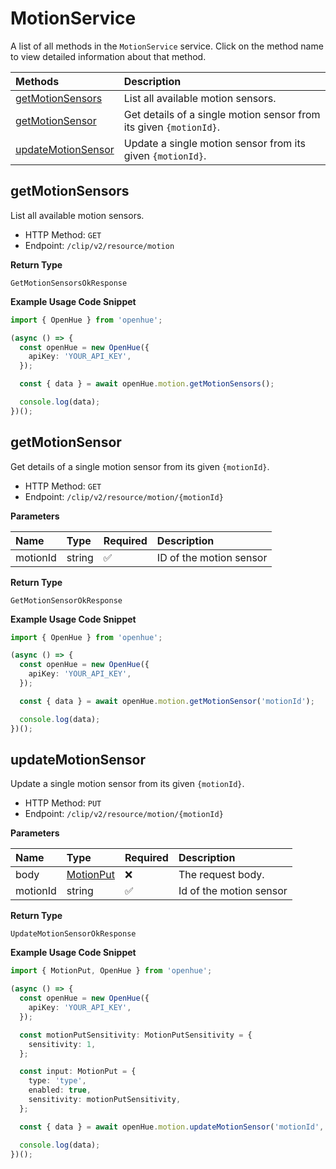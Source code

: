 # MotionService

A list of all methods in the `MotionService` service. Click on the method name to view detailed information about that method.

| Methods                                   | Description                                                        |
| :---------------------------------------- | :----------------------------------------------------------------- |
| [getMotionSensors](#getmotionsensors)     | List all available motion sensors.                                 |
| [getMotionSensor](#getmotionsensor)       | Get details of a single motion sensor from its given `{motionId}`. |
| [updateMotionSensor](#updatemotionsensor) | Update a single motion sensor from its given `{motionId}`.         |

## getMotionSensors

List all available motion sensors.

- HTTP Method: `GET`
- Endpoint: `/clip/v2/resource/motion`

**Return Type**

`GetMotionSensorsOkResponse`

**Example Usage Code Snippet**

```typescript
import { OpenHue } from 'openhue';

(async () => {
  const openHue = new OpenHue({
    apiKey: 'YOUR_API_KEY',
  });

  const { data } = await openHue.motion.getMotionSensors();

  console.log(data);
})();
```

## getMotionSensor

Get details of a single motion sensor from its given `{motionId}`.

- HTTP Method: `GET`
- Endpoint: `/clip/v2/resource/motion/{motionId}`

**Parameters**

| Name     | Type   | Required | Description             |
| :------- | :----- | :------- | :---------------------- |
| motionId | string | ✅       | ID of the motion sensor |

**Return Type**

`GetMotionSensorOkResponse`

**Example Usage Code Snippet**

```typescript
import { OpenHue } from 'openhue';

(async () => {
  const openHue = new OpenHue({
    apiKey: 'YOUR_API_KEY',
  });

  const { data } = await openHue.motion.getMotionSensor('motionId');

  console.log(data);
})();
```

## updateMotionSensor

Update a single motion sensor from its given `{motionId}`.

- HTTP Method: `PUT`
- Endpoint: `/clip/v2/resource/motion/{motionId}`

**Parameters**

| Name     | Type                                | Required | Description             |
| :------- | :---------------------------------- | :------- | :---------------------- |
| body     | [MotionPut](../models/MotionPut.md) | ❌       | The request body.       |
| motionId | string                              | ✅       | Id of the motion sensor |

**Return Type**

`UpdateMotionSensorOkResponse`

**Example Usage Code Snippet**

```typescript
import { MotionPut, OpenHue } from 'openhue';

(async () => {
  const openHue = new OpenHue({
    apiKey: 'YOUR_API_KEY',
  });

  const motionPutSensitivity: MotionPutSensitivity = {
    sensitivity: 1,
  };

  const input: MotionPut = {
    type: 'type',
    enabled: true,
    sensitivity: motionPutSensitivity,
  };

  const { data } = await openHue.motion.updateMotionSensor('motionId', input);

  console.log(data);
})();
```

